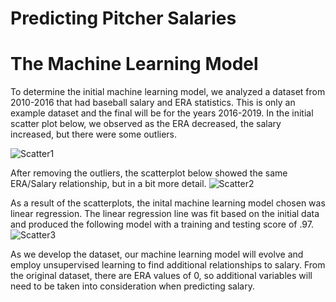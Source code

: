 # Predicting Pitcher Salaries

# The Machine Learning Model
To determine the initial machine learning model, we analyzed a dataset from 2010-2016 that had baseball salary and ERA statistics.  This is only an example dataset and the final will be for the years 2016-2019.  In the initial scatter plot below, we observed as the ERA decreased, the salary increased, but there were some outliers.  

![Scatter1](https://user-images.githubusercontent.com/90434559/152698416-0c15916f-dac5-4df8-b14e-93984f212fbb.png)

After removing the outliers, the scatterplot below showed the same ERA/Salary relationship, but in a bit more detail.
![Scatter2](https://user-images.githubusercontent.com/90434559/152698454-d6965103-6256-4cd9-8537-8c6c7b2fb4a8.png)

As a result of the scatterplots, the inital machine learning model chosen was linear regression.  The linear regression line was fit based on the initial data and produced the following model with a training and testing score of .97.
![Scatter3](https://user-images.githubusercontent.com/90434559/152698530-19d303e3-d4d3-4d0c-ab86-efdec46c7529.png)

As we develop the dataset, our machine learning model will evolve and employ unsupervised learning to find additional relationships to salary.  From the original dataset, there are ERA values of 0, so additional variables will need to be taken into consideration when predicting salary.  


<br>

